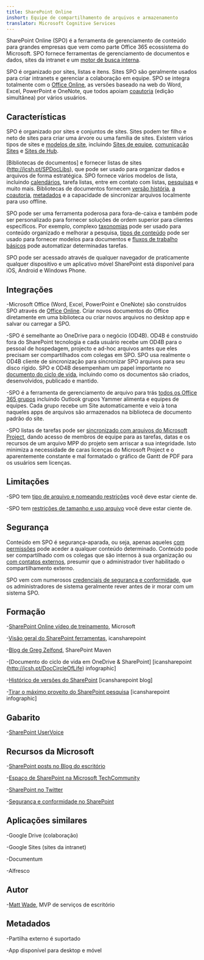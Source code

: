 ```yaml
---
title: SharePoint Online
inshort: Equipe de compartilhamento de arquivos e armazenamento
translator: Microsoft Cognitive Services
---
```



SharePoint Online (SPO) é a ferramenta de gerenciamento de conteúdo para grandes empresas que vem como parte Office 365 ecossistema do Microsoft. SPO fornece ferramentas de gerenciamento de documentos e dados, sites da intranet e um [motor de busca interna](http://icsh.pt/HowToSPSearch).

SPO é organizado por sites, listas e itens. Sites SPO são geralmente usados para criar intranets e gerenciar a colaboração em equipe. SPO se integra totalmente com o [Office Online](https://technet.microsoft.com/en-us/library/word-online-service-description.aspx), as versões baseado na web do Word, Excel, PowerPoint e OneNote, que todos apoiam [coautoria](http://icsh.pt/CoAuthoring) (edição simultânea) por vários usuários.

Características
---------

SPO é organizado por sites e conjuntos de sites. Sites podem ter filho e neto de sites para criar uma árvore ou uma família de sites. Existem vários tipos de sites e [modelos de site](https://support.office.com/en-us/article/Using-templates-to-create-different-kinds-of-SharePoint-sites-449eccec-ff99-4cf3-b62e-dcfee37e8da4), incluindo [Sites de equipe](https://support.office.com/en-us/article/what-is-a-sharepoint-team-site-75545757-36c3-46a7-beed-0aaa74f0401e), [comunicação Sites](https://support.office.com/en-us/article/what-is-a-sharepoint-communication-site-94a33429-e580-45c3-a090-5512a8070732) e [Sites de Hub](https://docs.microsoft.com/en-us/sharepoint/dev/features/hub-site/hub-site-overview).

[Bibliotecas de documentos] e fornecer listas de sites (http://icsh.pt/SPDocLibs), que pode ser usado para organizar dados e arquivos de forma estratégica. SPO fornece vários modelos de lista, incluindo [calendários](https//icsh.pt/SPCalendars), tarefa listas, entre em contato com listas, [pesquisas](http://icsh.pt/SPSurveyIntro) e muito mais. Bibliotecas de documentos fornecem [versão história](http://icsh.pt/VersionHistory), [a coautoria](http://icsh.pt/CoAuthoring), [metadados](http://icsh.pt/MetadataGuide) e a capacidade de sincronizar arquivos localmente para uso offline.

SPO pode ser uma ferramenta poderosa para fora-de-caixa e também pode ser personalizado para fornecer soluções de ordem superior para clientes específicos. Por exemplo, complexo [taxonomias](http://sharepointmaven.com/2-ways-to-design-sharepoint-taxonomy-for-an-organization/) pode ser usado para conteúdo organizado e melhorar a pesquisa, [tipos de conteúdo](https://technet.microsoft.com/en-us/library/cc262735.aspx) pode ser usado para fornecer modelos para documentos e [fluxos de trabalho básicos](http://sharepointmaven.com/4-things-to-do-before-creating-a-workflow-in-sharepoint-and-office-365/) pode automatizar determinadas tarefas.

SPO pode ser acessado através de qualquer navegador de praticamente qualquer dispositivo e um aplicativo móvel SharePoint está disponível para iOS, Android e Windows Phone.

Integrações
---------

-Microsoft Office (Word, Excel, PowerPoint e OneNote) são construídos SPO através de [Office Online](https://technet.microsoft.com/en-us/library/word-online-service-description.aspx). Criar novos documentos do Office diretamente em uma biblioteca ou criar novos arquivos no desktop app e salvar ou carregar a SPO.

-SPO é semelhante ao OneDrive para o negócio (OD4B). OD4B é construído fora do SharePoint tecnologia e cada usuário recebe um OD4B para o pessoal de hospedagem, projecto e ad-hoc arquivos antes que eles precisam ser compartilhados com colegas em SPO. SPO usa realmente o OD4B cliente de sincronização para sincronizar SPO arquivos para seu disco rígido. SPO e OD4B desempenham um papel importante no [documento do ciclo de vida](http://icsh.pt/DocCircleOfLife), incluindo como os documentos são criados, desenvolvidos, publicado e mantido.

-SPO é a ferramenta de gerenciamento de arquivo para trás [todos os Office 365 grupos](http://icsh.pt/O365groups) incluindo Outlook grupos Yammer alimenta e equipes de equipes. Cada grupo recebe um Site automaticamente e veio à tona naqueles apps de arquivos são armazenados na biblioteca de documento padrão do site.

-SPO listas de tarefas pode ser [sincronizado com arquivos do Microsoft Project](http://icsh.pt/MPPtoSharePoint), dando acesso de membros de equipe para as tarefas, datas e os recursos de um arquivo MPP do projeto sem arriscar a sua integridade. Isto minimiza a necessidade de caras licenças do Microsoft Project e o aparentemente constante e mal formatado o gráfico de Gantt de PDF para os usuários sem licenças.

Limitações
---------

-SPO tem [tipo de arquivo e nomeando restrições](http://icsh.pt/SPFileTypeLimits) você deve estar ciente de.

-SPO tem [restrições de tamanho e uso arquivo](http://icsh.pt/SPUseLimits) você deve estar ciente de.

Segurança
---------

Conteúdo em SPO é segurança-aparada, ou seja, apenas aqueles [com permissões](http://icsh.pt/PermissionsInSP) pode aceder a qualquer conteúdo determinado. Conteúdo pode ser compartilhado com os colegas que são internos à sua organização ou [com contatos externos](http://icsh.pt/ExternalSharing), presumir que o administrador tiver habilitado o compartilhamento externo.

SPO vem com numerosos [credenciais de segurança e conformidade](https://blogs.technet.microsoft.com/wbaer/2017/03/13/security-and-compliance-in-sharepoint-online-and-onedrive-for-business/), que os administradores de sistema geralmente rever antes de ir morar com um sistema SPO.

Formação
---------

-[SharePoint Online vídeo de treinamento](https://support.office.com/en-us/article/SharePoint-Online-video-training-cb8ef501-84db-4427-ac77-ec2009fb8e23?ui=en-US&rs=en-US&ad=US), Microsoft

-[Visão geral do SharePoint ferramentas](http://icansharepoint.com/tools), icansharepoint

-[Blog de Greg Zelfond](http://sharepointmaven.com/blog-sharepoint-best-practices/), SharePoint Maven

-[Documento do ciclo de vida em OneDrive & SharePoint] \[icansharepoint (http://icsh.pt/DocCircleOfLife)
    infographic\]

-[Histórico de versões do SharePoint](http://icsh.pt/VersionHistory)
    \[icansharepoint blog\]

-[Tirar o máximo proveito do SharePoint
    pesquisa](http://icsh.pt/HowToSPSearch) \[icansharepoint infographic\]

Gabarito
---------

-[SharePoint UserVoice](https://sharepoint.uservoice.com/)

Recursos da Microsoft
---------

-[SharePoint posts no Blog do escritório](https://blogs.office.com/en-us/sharepoint/)

-[Espaço de SharePoint na Microsoft TechCommunity](https://techcommunity.microsoft.com/t5/SharePoint/bd-p/SharePoint_General)

-[SharePoint no Twitter](https://twitter.com/sharepoint)

-[Segurança e conformidade no SharePoint](https://blogs.technet.microsoft.com/wbaer/2017/03/13/security-and-compliance-in-sharepoint-online-and-onedrive-for-business/)


Aplicações similares
--------------------

-Google Drive (colaboração)

-Google Sites (sites da intranet)

-Documentum

-Alfresco

Autor
---------

-[Matt Wade](https://www.linkedin.com/in/thatmattwade/), MVP de serviços de escritório

Metadados
--------

-Partilha externo é suportado

-App disponível para desktop e móvel

